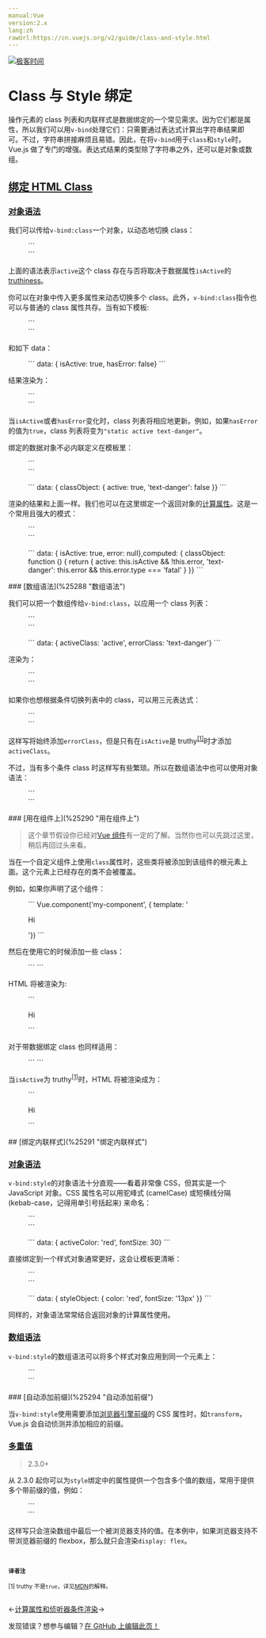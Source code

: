 ```yaml
---
manual:Vue
version:2.x
lang:zh
rawUrl:https://cn.vuejs.org/v2/guide/class-and-style.html
---
```


[![极客时间](%24789.gif "")](%24797 "")

# Class 与 Style 绑定


操作元素的 class 列表和内联样式是数据绑定的一个常见需求。因为它们都是属性，所以我们可以用`v-bind`处理它们：只需要通过表达式计算出字符串结果即可。不过，字符串拼接麻烦且易错。因此，在将`v-bind`用于`class`和`style`时，Vue.js 做了专门的增强。表达式结果的类型除了字符串之外，还可以是对象或数组。


## [绑定 HTML Class](%25285 "绑定 HTML Class")<a name="绑定-HTML-Class"></a>

### [对象语法](%25286 "对象语法")<a name="对象语法"></a>


我们可以传给`v-bind:class`一个对象，以动态地切换 class：

<figure>```
<div v-bind:class="{ active: isActive }"></div>
``` 

</figure>

上面的语法表示`active`这个 class 存在与否将取决于数据属性`isActive`的[truthiness](%25287 "")。



你可以在对象中传入更多属性来动态切换多个 class。此外，`v-bind:class`指令也可以与普通的 class 属性共存。当有如下模板:

<figure>```
<div class="static"     v-bind:class="{ active: isActive, 'text-danger': hasError }"></div>
``` 

</figure>

和如下 data：

<figure>```
data: {  isActive: true,  hasError: false}
``` 

</figure>

结果渲染为：

<figure>```
<div class="static active"></div>
``` 

</figure>

当`isActive`或者`hasError`变化时，class 列表将相应地更新。例如，如果`hasError`的值为`true`，class 列表将变为`"static active text-danger"`。



绑定的数据对象不必内联定义在模板里：

<figure>```
<div v-bind:class="classObject"></div>
``` 

</figure><figure>```
data: {  classObject: {    active: true,    'text-danger': false  }}
``` 

</figure>

渲染的结果和上面一样。我们也可以在这里绑定一个返回对象的[计算属性](%25253 "")。这是一个常用且强大的模式：

<figure>```
<div v-bind:class="classObject"></div>
``` 

</figure><figure>```
data: {  isActive: true,  error: null},computed: {  classObject: function () {    return {      active: this.isActive && !this.error,      'text-danger': this.error && this.error.type === 'fatal'    }  }}
``` 

</figure>
### [数组语法](%25288 "数组语法")<a name="数组语法"></a>


我们可以把一个数组传给`v-bind:class`，以应用一个 class 列表：

<figure>```
<div v-bind:class="[activeClass, errorClass]"></div>
``` 

</figure><figure>```
data: {  activeClass: 'active',  errorClass: 'text-danger'}
``` 

</figure>

渲染为：

<figure>```
<div class="active text-danger"></div>
``` 

</figure>

如果你也想根据条件切换列表中的 class，可以用三元表达式：

<figure>```
<div v-bind:class="[isActive ? activeClass : '', errorClass]"></div>
``` 

</figure>

这样写将始终添加`errorClass`，但是只有在`isActive`是 truthy<sup>[[1]](%25289 "")</sup>时才添加`activeClass`。



不过，当有多个条件 class 时这样写有些繁琐。所以在数组语法中也可以使用对象语法：

<figure>```
<div v-bind:class="[{ active: isActive }, errorClass]"></div>
``` 

</figure>
### [用在组件上](%25290 "用在组件上")<a name="用在组件上"></a>
<blockquote>

这个章节假设你已经对[Vue 组件](%24818 "")有一定的了解。当然你也可以先跳过这里，稍后再回过头来看。

</blockquote>

当在一个自定义组件上使用`class`属性时，这些类将被添加到该组件的根元素上面。这个元素上已经存在的类不会被覆盖。



例如，如果你声明了这个组件：

<figure>```
Vue.component('my-component', {  template: '<p class="foo bar">Hi</p>'})
``` 

</figure>

然后在使用它的时候添加一些 class：

<figure>```
<my-component class="baz boo"></my-component>
``` 

</figure>

HTML 将被渲染为:

<figure>```
<p class="foo bar baz boo">Hi</p>
``` 

</figure>

对于带数据绑定 class 也同样适用：

<figure>```
<my-component v-bind:class="{ active: isActive }"></my-component>
``` 

</figure>

当`isActive`为 truthy<sup>[[1]](%25289 "")</sup>时，HTML 将被渲染成为：

<figure>```
<p class="foo bar active">Hi</p>
``` 

</figure>
## [绑定内联样式](%25291 "绑定内联样式")<a name="绑定内联样式"></a>

### [对象语法](%25292 "对象语法")<a name="对象语法-1"></a>


`v-bind:style`的对象语法十分直观——看着非常像 CSS，但其实是一个 JavaScript 对象。CSS 属性名可以用驼峰式 (camelCase) 或短横线分隔 (kebab-case，记得用单引号括起来) 来命名：

<figure>```
<div v-bind:style="{ color: activeColor, fontSize: fontSize + 'px' }"></div>
``` 

</figure><figure>```
data: {  activeColor: 'red',  fontSize: 30}
``` 

</figure>

直接绑定到一个样式对象通常更好，这会让模板更清晰：

<figure>```
<div v-bind:style="styleObject"></div>
``` 

</figure><figure>```
data: {  styleObject: {    color: 'red',    fontSize: '13px'  }}
``` 

</figure>

同样的，对象语法常常结合返回对象的计算属性使用。


### [数组语法](%25293 "数组语法")<a name="数组语法-1"></a>


`v-bind:style`的数组语法可以将多个样式对象应用到同一个元素上：

<figure>```
<div v-bind:style="[baseStyles, overridingStyles]"></div>
``` 

</figure>
### [自动添加前缀](%25294 "自动添加前缀")<a name="自动添加前缀"></a>


当`v-bind:style`使用需要添加[浏览器引擎前缀](%25295 "")的 CSS 属性时，如`transform`，Vue.js 会自动侦测并添加相应的前缀。


### [多重值](%25296 "多重值")<a name="多重值"></a>
<blockquote>

2.3.0+

</blockquote>

从 2.3.0 起你可以为`style`绑定中的属性提供一个包含多个值的数组，常用于提供多个带前缀的值，例如：

<figure>```
<div :style="{ display: ['-webkit-box', '-ms-flexbox', 'flex'] }"></div>
``` 

</figure>

这样写只会渲染数组中最后一个被浏览器支持的值。在本例中，如果浏览器支持不带浏览器前缀的 flexbox，那么就只会渲染`display: flex`。



<small><br></br>**译者注**<br></br>[1] truthy 不是`true`，详见[MDN](%25287 "")的解释。<br></br></small>

←[计算属性和侦听器](%25253 "")[条件渲染](%25297 "")→

发现错误？想参与编辑？[在 GitHub 上编辑此页！](%25298 "")

